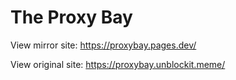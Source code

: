 # The Proxy Bay

View mirror site: https://proxybay.pages.dev/

View original site: https://proxybay.unblockit.meme/

